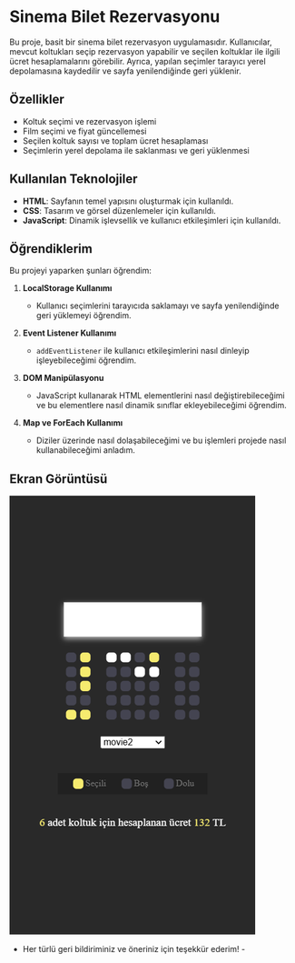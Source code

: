 # Sinema Bilet Rezervasyonu

Bu proje, basit bir sinema bilet rezervasyon uygulamasıdır. Kullanıcılar, mevcut koltukları seçip rezervasyon yapabilir ve seçilen koltuklar ile ilgili ücret hesaplamalarını görebilir. Ayrıca, yapılan seçimler tarayıcı yerel depolamasına kaydedilir ve sayfa yenilendiğinde geri yüklenir.

## Özellikler

- Koltuk seçimi ve rezervasyon işlemi
- Film seçimi ve fiyat güncellemesi
- Seçilen koltuk sayısı ve toplam ücret hesaplaması
- Seçimlerin yerel depolama ile saklanması ve geri yüklenmesi

## Kullanılan Teknolojiler

- **HTML**: Sayfanın temel yapısını oluşturmak için kullanıldı.
- **CSS**: Tasarım ve görsel düzenlemeler için kullanıldı.
- **JavaScript**: Dinamik işlevsellik ve kullanıcı etkileşimleri için kullanıldı.

## Öğrendiklerim

Bu projeyi yaparken şunları öğrendim:

1. **LocalStorage Kullanımı**
   - Kullanıcı seçimlerini tarayıcıda saklamayı ve sayfa yenilendiğinde geri yüklemeyi öğrendim.

2. **Event Listener Kullanımı**
   - `addEventListener` ile kullanıcı etkileşimlerini nasıl dinleyip işleyebileceğimi öğrendim.

3. **DOM Manipülasyonu**
   - JavaScript kullanarak HTML elementlerini nasıl değiştirebileceğimi ve bu elementlere nasıl dinamik sınıflar ekleyebileceğimi öğrendim.

4. **Map ve ForEach Kullanımı**
   - Diziler üzerinde nasıl dolaşabileceğimi ve bu işlemleri projede nasıl kullanabileceğimi anladım.

## Ekran Görüntüsü

![Proje Görüntüsü](images/app.png)


- Her türlü geri bildiriminiz ve öneriniz için teşekkür ederim! -
